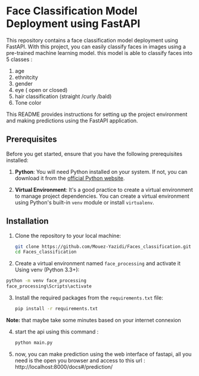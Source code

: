 # Face Classification Model Deployment using FastAPI

This repository contains a face classification model deployment using FastAPI. With this project, you can easily classify faces in images using a pre-trained machine learning model. 
this model is able to classify faces into 5 classes :
 1. age  
 2. ethnitcity  
 3. gender
 4. eye ( open or closed)
 5. hair classification (straight /curly /bald)
 6. Tone color

This README provides instructions for setting up the project environment and making predictions using the FastAPI application.


## Prerequisites

Before you get started, ensure that you have the following prerequisites installed:

1. **Python**: You will need Python installed on your system. If not, you can download it from the [official Python website](https://www.python.org/downloads/).

2. **Virtual Environment**: It's a good practice to create a virtual environment to manage project dependencies. You can create a virtual environment using Python's built-in `venv` module or install `virtualenv`.

## Installation

1. Clone the repository to your local machine:

   ```bash
   git clone https://github.com/Mouez-Yazidi/Faces_classification.git
   cd Faces_classification

2. Create a virtual environment named `face_processing` and activate it Using venv (Python 3.3+):

  ```bash
  python -m venv face_processing
  face_processing\Scripts\activate
  ```

3. Install the required packages from the `requirements.txt` file:

    ```bash
    pip install -r requirements.txt
    ```
**Note:** that maybe take some minutes based on your internet connexion

4. start the api using this command :
   ```python
   python main.py

5. now, you can make prediction using the web interface of fastapi, all you need is the open you browser and access to this url : http://localhost:8000/docs#/prediction/
